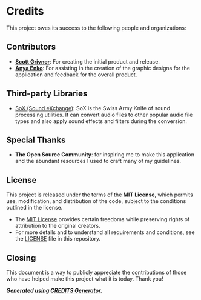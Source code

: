 # Credits

This project owes its success to the following people and organizations:

## Contributors

- **[Scott Grivner](https://github.com/scottgriv)**: For creating the initial product and release.
- **[Anya Enko](https://github.com/AnyaEnko)**: For assisting in the creation of the graphic designs for the application and feedback for the overall product.

## Third-party Libraries

- [SoX (Sound eXchange)](https://sourceforge.net/projects/sox/): SoX is the Swiss Army Knife of sound processing utilities. It can convert audio files to other popular audio file types and also apply sound effects and filters during the conversion.

## Special Thanks

- **The Open Source Community**: for inspiring me to make this application and the abundant resources I used to craft many of my guidelines.

## License

This project is released under the terms of the **MIT License**, which permits use, modification, and distribution of the code, subject to the conditions outlined in the license. 
- The [MIT License](https://choosealicense.com/licenses/mit/) provides certain freedoms while preserving rights of attribution to the original creators.
- For more details and to understand all requirements and conditions, see the [LICENSE](../LICENSE) file in this repository.

## Closing

This document is a way to publicly appreciate the contributions of those who have helped make this project what it is today. Thank you!

***Generated using [CREDITS Generator](https://scottgriv.github.io/CREDITS-Generator/).***
